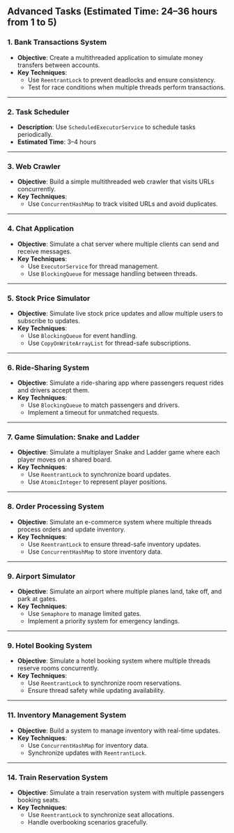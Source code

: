 ## **Advanced Tasks** (Estimated Time: 24–36 hours from 1 to 5)

### 1. Bank Transactions System
- **Objective**: Create a multithreaded application to simulate money transfers between accounts.
- **Key Techniques**:
   - Use `ReentrantLock` to prevent deadlocks and ensure consistency.
   - Test for race conditions when multiple threads perform transactions.

---

### 2. **Task Scheduler**
- **Description**: Use `ScheduledExecutorService` to schedule tasks periodically.
- **Estimated Time**: 3–4 hours

---

### 3. Web Crawler
- **Objective**: Build a simple multithreaded web crawler that visits URLs concurrently.
- **Key Techniques**:
   - Use `ConcurrentHashMap` to track visited URLs and avoid duplicates.

---

### 4. Chat Application
- **Objective**: Simulate a chat server where multiple clients can send and receive messages.
- **Key Techniques**:
   - Use `ExecutorService` for thread management.
   - Use `BlockingQueue` for message handling between threads.

---

### 5. Stock Price Simulator
- **Objective**: Simulate live stock price updates and allow multiple users to subscribe to updates.
- **Key Techniques**:
   - Use `BlockingQueue` for event handling.
   - Use `CopyOnWriteArrayList` for thread-safe subscriptions.

---

### 6. Ride-Sharing System
- **Objective**: Simulate a ride-sharing app where passengers request rides and drivers accept them.
- **Key Techniques**:
   - Use `BlockingQueue` to match passengers and drivers.
   - Implement a timeout for unmatched requests.

---

### 7. Game Simulation: Snake and Ladder
- **Objective**: Simulate a multiplayer Snake and Ladder game where each player moves on a shared board.
- **Key Techniques**:
   - Use `ReentrantLock` to synchronize board updates.
   - Use `AtomicInteger` to represent player positions.

---

### 8. Order Processing System
- **Objective**: Simulate an e-commerce system where multiple threads process orders and update inventory.
- **Key Techniques**:
   - Use `ReentrantLock` to ensure thread-safe inventory updates.
   - Use `ConcurrentHashMap` to store inventory data.

---

### 9. Airport Simulator
- **Objective**: Simulate an airport where multiple planes land, take off, and park at gates.
- **Key Techniques**:
   - Use `Semaphore` to manage limited gates.
   - Implement a priority system for emergency landings.

---

### 9. Hotel Booking System
- **Objective**: Simulate a hotel booking system where multiple threads reserve rooms concurrently.
- **Key Techniques**:
   - Use `ReentrantLock` to synchronize room reservations.
   - Ensure thread safety while updating availability.

---

### 11. Inventory Management System
- **Objective**: Build a system to manage inventory with real-time updates.
- **Key Techniques**:
   - Use `ConcurrentHashMap` for inventory data.
   - Synchronize updates with `ReentrantLock`.

---

### 14. Train Reservation System
- **Objective**: Simulate a train reservation system with multiple passengers booking seats.
- **Key Techniques**:
   - Use `ReentrantLock` to synchronize seat allocations.
   - Handle overbooking scenarios gracefully.

